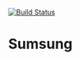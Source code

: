 [![Build Status](https://travis-ci.org/Mutuba/Sumsung.svg?branch=master)](https://travis-ci.org/Mutuba/Sumsung)
# Sumsung
